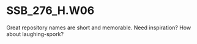 # SSB_276_H.W06
Great repository names are short and memorable. Need inspiration? How about laughing-spork?

